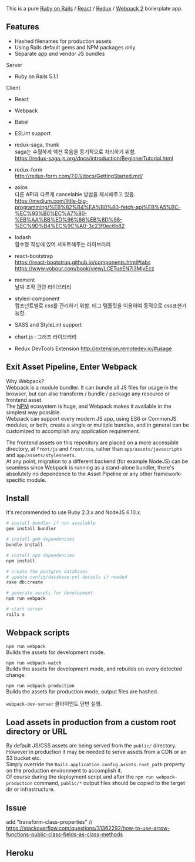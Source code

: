 
This is a pure [Ruby on Rails](http://rubyonrails.org/) / [React](https://facebook.github.io/react/) / [Redux](https://github.com/reactjs/redux) / [Webpack 2](https://webpack.github.io/) boilerplate app.

## Features

- Hashed filenames for production assets
- Using Rails default gems and NPM packages only
- Separate app and vendor JS bundles

Server
- Ruby on Rails 5.1.1

Client
- React
- Webpack
- Babel
- ESLint support
- redux-saga, thunk <br/>
  saga는 수월하게 액션 묶음을 동기적으로 처리하기 위함. <br/> 
  https://redux-saga.js.org/docs/introduction/BeginnerTutorial.html
- redux-form <br/> 
  http://redux-form.com/7.0.1/docs/GettingStarted.md/
- axios <br/>
  다른 API과 다르게 cancelable 방법을 제시해주고 있음. <br/> 
  https://medium.com/little-big-programming/%EB%82%B4%EA%B0%80-fetch-api%EB%A5%BC-%EC%93%B0%EC%A7%80-%EB%AA%BB%ED%96%88%EB%8D%98-%EC%9D%B4%EC%9C%A0-3c23f0ec6b82
- lodash <br/>
  함수형 작성에 있어 서포트해주는 라이브러리
- react-bootstrap <br/>
  https://react-bootstrap.github.io/components.html#tabs <br/>
  https://www.vobour.com/book/view/LCETueEN7i3MjvEcz
- moment <br/> 
  날짜 조작 관련 라이브러리
- styled-component <br/>
  컴포넌트별로 css를 관리하기 위함. 태그 탬플릿을 이용하여 동적으로 css표현가능함.
- SASS and StyleLint support
- chart.js : 그래프 라이브러리

- Redux DevTools Extension
http://extension.remotedev.io/#usage


## Exit Asset Pipeline, Enter Webpack

Why Webpack?  
Webpack is a module bundler. It can bundle all JS files for usage in the browser, but can also transform / bundle / package any resource or frontend asset.  
The [NPM](https://www.npmjs.com/) ecosystem is huge, and Webpack makes it available in the simplest way possible.  
Webpack can support every modern JS app, using ES6 or CommonJS modules, or both, create a single or multiple bundles, and in general can be customized to accomplish any application requirement. 

The frontend assets on this repository are placed on a more accessible directory, at `front/js` and `front/css`, rather than `app/assets/javascripts` and `app/assets/stylesheets`.  
At any point, migration to a different backend (for example NodeJS) can be seamless since Webpack is running as a stand-alone bundler, there's absolutely no dependence to the Asset Pipeline or any other framework-specific module.  

## Install

It's recommended to use Ruby 2.3.x and NodeJS 6.10.x.

```sh
# install bundler if not available
gem install bundler

# install gem dependencies
bundle install

# install npm dependencies
npm install

# create the postgres databases
# update config/database.yml details if needed
rake db:create

# generate assets for development
npm run webpack

# start server
rails s
```

## Webpack scripts

`npm run webpack`  
Builds the assets for development mode.

`npm run webpack-watch`  
Builds the assets for development mode, and rebuilds on every detected change.

`npm run webpack-production`  
Builds the assets for production mode, output files are hashed.

`webpack-dev-server`
클라이언트 단만 실행.

## Load assets in production from a custom root directory or URL

By default JS/CSS assets are being served from the `public/` directory. 
However in production it may be needed to serve assets from a CDN or an S3 bucket etc.  
Simply override the `Rails.application.config.assets.root_path` property on the production environment to accomplish it.  
Of course during the deployment script and after the `npm run webpack-production` command, `public/*` output files should be copied to the target dir or infrastructure.

## Issue
add "transform-class-properties" // https://stackoverflow.com/questions/31362292/how-to-use-arrow-functions-public-class-fields-as-class-methods

## Heroku
